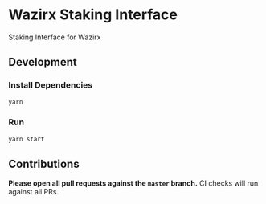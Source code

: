# Wazirx Staking Interface

Staking Interface for Wazirx

## Development

### Install Dependencies

```bash
yarn
```

### Run

```bash
yarn start
```

## Contributions

**Please open all pull requests against the `master` branch.** 
CI checks will run against all PRs.
